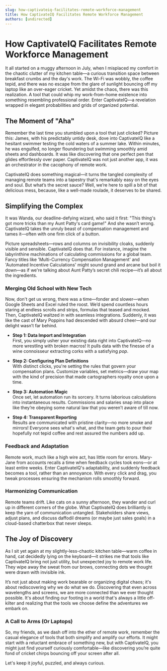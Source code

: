 ```yaml
---
slug: how-captivateiq-facilitates-remote-workforce-management
title: How CaptivateIQ Facilitates Remote Workforce Management
authors: [undirected]
---
```



# How CaptivateIQ Facilitates Remote Workforce Management

It all started on a muggy afternoon in July, when I misplaced my comfort in the chaotic clutter of my kitchen table—a curious transition space between breakfast crumbs and the day's work. The Wi-Fi was wobbly, the coffee tepid, and there was no escape from the glare of sunlight bouncing off my laptop like an over-eager cricket. Yet amidst the chaos, there was this realization. A tool that could whip my work-from-home existence into something resembling professional order. Enter CaptivateIQ—a revelation wrapped in elegant probabilities and grids of organized potential.

## The Moment of "Aha"

Remember the last time you stumbled upon a tool that just clicked? Picture this: James, with his predictably untidy desk, dove into CaptivateIQ like a hesitant swimmer testing the cold waters of a summer lake. Within minutes, he was engulfed, no longer floundering but swimming smoothly amid sheets and dashboards. It was like discovering that one perfect pen that glides effortlessly over paper. CaptivateIQ was not just another app, it was an orchestrator in the cacophony of remote work.

CaptivateIQ does something magical—it turns the tangled complexity of managing remote teams into a tapestry that's remarkably easy on the eyes and soul. But what’s the secret sauce? Well, we’re here to spill a bit of that delicious mess, because, like a well-made roulade, it deserves to be shared.

## Simplifying the Complex

It was Wanda, our deadline-defying wizard, who said it first: "This thing's got more tricks than my Aunt Patty's card game!" And she wasn’t wrong. CaptivateIQ takes the unruly beast of compensation management and tames it—often with one firm click of a button.

Picture spreadsheets—rows and columns on invisibility cloaks, suddenly visible and sensible. CaptivateIQ does that. For instance, imagine the labyrinthine machinations of calculating commissions for a global team. Fancy titles like 'Multi-Currency Compensation Management' and 'Automated Incentive Calculations' might sound grand and arcane but boil it down—as if we're talking about Aunt Patty’s secret chili recipe—it’s all about the ingredients.

### Merging Old School with New Tech

Now, don't get us wrong, there was a time—fonder and slower—when Google Sheets and Excel ruled the roost. We’d spend countless hours staring at endless scrolls and strips, formulas that teased and mocked. Then, CaptivateIQ waltzed in with seamless integrations. Suddenly, it was like the cast of Mary Poppins had descended with absurd cheer—and our delight wasn’t far behind.

- **Step 1: Data Import and Integration**  
  First, you simply usher your existing data right into CaptivateIQ—no more wrestling with broken macros! It pulls data with the finesse of a wine connoisseur extracting corks with a satisfying *pop*.

- **Step 2: Configuring Plan Definitions**  
  With distinct clicks, you're setting the rules that govern your compensation plans. Customize variables, set metrics—draw your map with the kind of precision that made cartographers royalty once upon a time.

- **Step 3: Automation Magic**  
  Once set, let automation run its sorcery. It turns laborious calculations into instantaneous results. Commissions and salaries snap into place like they’re obeying some natural law that you weren’t aware of till now.

- **Step 4: Transparent Reporting**  
  Results are communicated with pristine clarity—no more smoke and mirrors! Everyone sees what's what, and the team gets to pour their hopefully not tepid coffee and rest assured the numbers add up.

### Feedback and Adaptation

Remote work, much like a high wire act, has little room for errors. Mary-Jane from accounts recalls a time when feedback cycles took eons—or at least entire weeks. Enter CaptivateIQ's adaptability, and suddenly feedback becomes a tool, rather than an annoyance. With every click and drag, you tweak processes ensuring the mechanism rolls smoothly forward.

### Harmonizing Communication

Remote teams drift. Like cats on a sunny afternoon, they wander and curl up in different corners of the globe. What CaptivateIQ does brilliantly is keep the yarn of communication untangled. Stakeholders share views, adjust plans, and discuss daffodil dreams (or maybe just sales goals) in a cloud-based chatterbox that never sleeps.

## The Joy of Discovery

As I sit yet again at my slightly-less-chaotic kitchen table—warm coffee in hand, cat decidedly lying on the keyboard—it strikes me that tools like CaptivateIQ bring not just utility, but unexpected joy to remote work life. They wipe away the sweat from our brows, connecting dots we thought were drawn with invisible ink.

It’s not just about making work bearable or organizing digital chaos; it's about rediscovering why we do what we do. Discovering that even across wavelengths and screens, we are more connected than we ever thought possible. It's about finding our footing in a world that's always a little off-kilter and realizing that the tools we choose define the adventures we embark on.

### A Call to Arms (Or Laptops)

So, my friends, as we dash off into the ether of remote work, remember the casual elegance of tools that both simplify and amplify our efforts. It might start with a reluctant embrace of something new, but with CaptivateIQ, you might just find yourself curiously comfortable—like discovering you’re quite fond of cricket chirps bouncing off your screen after all.

Let's keep it joyful, puzzled, and always curious.